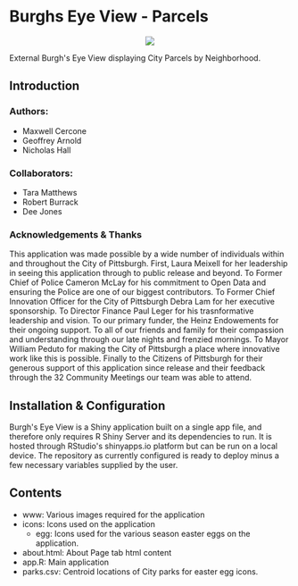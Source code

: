 # Burghs Eye View - Parcels
<p align="center"><img src="http://apps.pittsburghpa.gov/cis/burgh-seye-icon.png"></p>
External Burgh's Eye View displaying City Parcels by Neighborhood.

## Introduction 

### Authors: 
* Maxwell Cercone
* Geoffrey Arnold
* Nicholas Hall
  
### Collaborators:
* Tara Matthews
* Robert Burrack
* Dee Jones
  
### Acknowledgements & Thanks
This application was made possible by a wide number of individuals within and throughout the City of Pittsburgh. First, Laura Meixell for her leadership in seeing this application through to public release and beyond. To Former Chief of Police Cameron McLay for his commitment to Open Data and ensuring the Police are one of our biggest contributors. To Former Chief Innovation Officer for the City of Pittsburgh Debra Lam for her executive sponsorship. To Director Finance Paul Leger for his trasnformative leadership and vision. To our primary funder, the Heinz Endowements for their ongoing support. To all of our friends and family for their compassion and understanding through our late nights and frenzied mornings. To Mayor William Peduto for making the City of Pittsburgh a place where innovative work like this is possible. Finally to the Citizens of Pittsburgh for their generous support of this application since release and their feedback through the 32 Community Meetings our team was able to attend.
  
## Installation & Configuration
Burgh's Eye View is a Shiny application built on a single app file, and therefore only requires R Shiny Server and its dependencies to run. It is hosted through RStudio's shinyapps.io platform but can be run on a local device. The repository as currently configured is ready to deploy minus a few necessary variables supplied by the user.

## Contents
* www: Various images required for the application
* icons: Icons used on the application
  * egg: Icons used for the various season easter eggs on the application.
* about.html: About Page tab html content
* app.R: Main application
* parks.csv: Centroid locations of City parks for easter egg icons.
